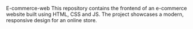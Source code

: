 E-commerce-web
This repository contains the frontend of an e-commerce website built using HTML, CSS and JS. The project showcases a modern, responsive design for an online store.
